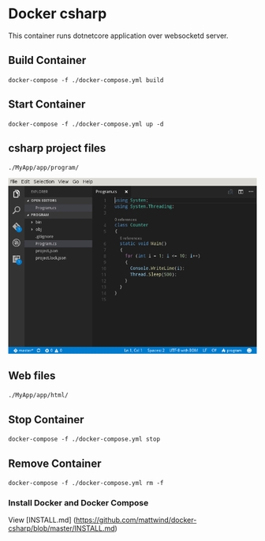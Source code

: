 # Docker csharp

This container runs dotnetcore application over websocketd server.

## Build Container

`docker-compose -f ./docker-compose.yml build`

## Start Container

`docker-compose -f ./docker-compose.yml up -d`

## csharp project files

`./MyApp/app/program/`

![vscode](https://github.com/mattwind/docker-csharp/blob/master/vscode.png "vscode")

## Web files

`./MyApp/app/html/`

## Stop Container

`docker-compose -f ./docker-compose.yml stop`

## Remove Container

`docker-compose -f ./docker-compose.yml rm -f`

### Install Docker and Docker Compose

View [INSTALL.md] (https://github.com/mattwind/docker-csharp/blob/master/INSTALL.md)
